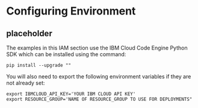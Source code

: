 # Configuring Environment

## placeholder

The examples in this IAM section use the IBM Cloud Code Engine Python SDK which can be installed using the command:

```shell
pip install --upgrade ""
```

You will also need to export the following environment variables if they are not already set:

```shell
export IBMCLOUD_API_KEY='YOUR IBM CLOUD API KEY'
export RESOURCE_GROUP='NAME OF RESOURCE_GROUP TO USE FOR DEPLOYMENTS"
```